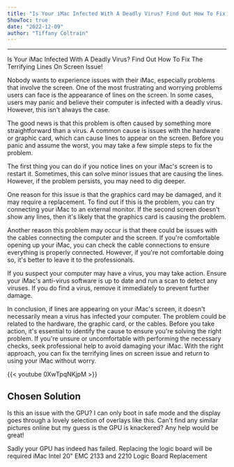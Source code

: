 ```yaml
---
title: "Is Your iMac Infected With A Deadly Virus? Find Out How To Fix The Terrifying Lines On Screen Issue!"
ShowToc: true 
date: "2022-12-09"
author: "Tiffany Coltrain"
---
```

*****
Is Your iMac Infected With A Deadly Virus? Find Out How To Fix The Terrifying Lines On Screen Issue!

Nobody wants to experience issues with their iMac, especially problems that involve the screen. One of the most frustrating and worrying problems users can face is the appearance of lines on the screen. In some cases, users may panic and believe their computer is infected with a deadly virus. However, this isn't always the case.

The good news is that this problem is often caused by something more straightforward than a virus. A common cause is issues with the hardware or graphic card, which can cause lines to appear on the screen. Before you panic and assume the worst, you may take a few simple steps to fix the problem.

The first thing you can do if you notice lines on your iMac's screen is to restart it. Sometimes, this can solve minor issues that are causing the lines. However, if the problem persists, you may need to dig deeper.

One reason for this issue is that the graphics card may be damaged, and it may require a replacement. To find out if this is the problem, you can try connecting your iMac to an external monitor. If the second screen doesn't show any lines, then it's likely that the graphics card is causing the problem.

Another reason this problem may occur is that there could be issues with the cables connecting the computer and the screen. If you're comfortable opening up your iMac, you can check the cable connections to ensure everything is properly connected. However, if you're not comfortable doing so, it's better to leave it to the professionals.

If you suspect your computer may have a virus, you may take action. Ensure your iMac's anti-virus software is up to date and run a scan to detect any viruses. If you do find a virus, remove it immediately to prevent further damage.

In conclusion, if lines are appearing on your iMac's screen, it doesn't necessarily mean a virus has infected your computer. The problem could be related to the hardware, the graphic card, or the cables. Before you take action, it's essential to identify the cause to ensure you're solving the right problem. If you're unsure or uncomfortable with performing the necessary checks, seek professional help to avoid damaging your iMac. With the right approach, you can fix the terrifying lines on screen issue and return to using your iMac without worry.

{{< youtube 0XwTpqNKjpM >}} 



## Chosen Solution
 Is this an issue with the GPU? I can only boot in safe mode and the display goes through a lovely selection of overlays like this. Can't find any similar pictures online but my guess is the GPU is knackered?
Any help would be great!

 Sadly your GPU has indeed has failed.
Replacing the logic board will be required iMac Intel 20" EMC 2133 and 2210 Logic Board Replacement




